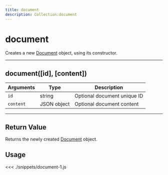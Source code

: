 ```yaml
---
title: document
description: Collection:document
---
```


# document

Creates a new [Document](/sdk/js/5/document/) object, using its constructor.

---

## document([id], [content])

| Arguments | Type        | Description                 |
| --------- | ----------- | --------------------------- |
| `id`      | string      | Optional document unique ID |
| `content` | JSON object | Optional document content   |

---

## Return Value

Returns the newly created [Document](/sdk/js/5/document) object.

## Usage

<<< ./snippets/document-1.js
